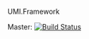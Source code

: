 UMI.Framework

Master: [![Build Status](https://travis-ci.org/Umisoft/framework.png?branch=master)](https://travis-ci.org/Umisoft/framework)
